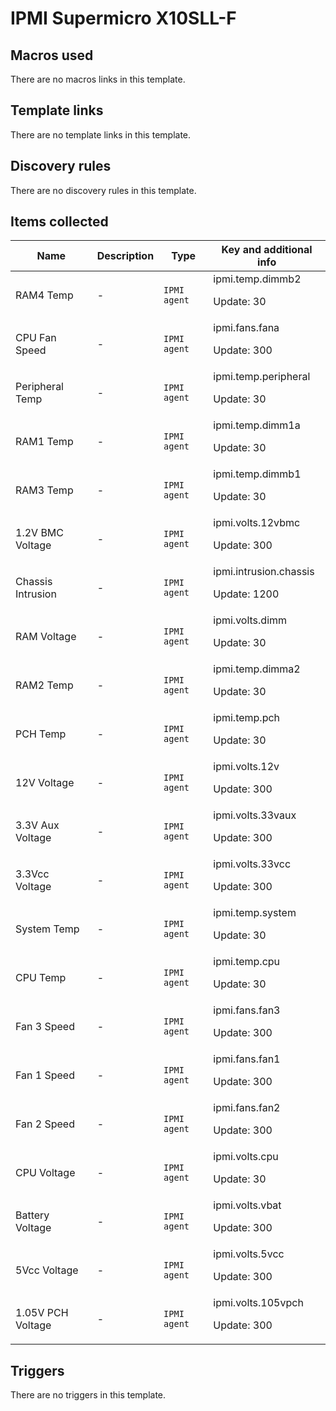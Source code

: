 # IPMI Supermicro X10SLL-F

## Macros used

There are no macros links in this template.

## Template links

There are no template links in this template.

## Discovery rules

There are no discovery rules in this template.

## Items collected

|Name|Description|Type|Key and additional info|
|----|-----------|----|----|
|RAM4 Temp|<p>-</p>|`IPMI agent`|ipmi.temp.dimmb2<p>Update: 30</p>|
|CPU Fan Speed|<p>-</p>|`IPMI agent`|ipmi.fans.fana<p>Update: 300</p>|
|Peripheral Temp|<p>-</p>|`IPMI agent`|ipmi.temp.peripheral<p>Update: 30</p>|
|RAM1 Temp|<p>-</p>|`IPMI agent`|ipmi.temp.dimm1a<p>Update: 30</p>|
|RAM3 Temp|<p>-</p>|`IPMI agent`|ipmi.temp.dimmb1<p>Update: 30</p>|
|1.2V BMC Voltage|<p>-</p>|`IPMI agent`|ipmi.volts.12vbmc<p>Update: 300</p>|
|Chassis Intrusion|<p>-</p>|`IPMI agent`|ipmi.intrusion.chassis<p>Update: 1200</p>|
|RAM Voltage|<p>-</p>|`IPMI agent`|ipmi.volts.dimm<p>Update: 30</p>|
|RAM2 Temp|<p>-</p>|`IPMI agent`|ipmi.temp.dimma2<p>Update: 30</p>|
|PCH Temp|<p>-</p>|`IPMI agent`|ipmi.temp.pch<p>Update: 30</p>|
|12V Voltage|<p>-</p>|`IPMI agent`|ipmi.volts.12v<p>Update: 300</p>|
|3.3V Aux Voltage|<p>-</p>|`IPMI agent`|ipmi.volts.33vaux<p>Update: 300</p>|
|3.3Vcc Voltage|<p>-</p>|`IPMI agent`|ipmi.volts.33vcc<p>Update: 300</p>|
|System Temp|<p>-</p>|`IPMI agent`|ipmi.temp.system<p>Update: 30</p>|
|CPU Temp|<p>-</p>|`IPMI agent`|ipmi.temp.cpu<p>Update: 30</p>|
|Fan 3 Speed|<p>-</p>|`IPMI agent`|ipmi.fans.fan3<p>Update: 300</p>|
|Fan 1 Speed|<p>-</p>|`IPMI agent`|ipmi.fans.fan1<p>Update: 300</p>|
|Fan 2 Speed|<p>-</p>|`IPMI agent`|ipmi.fans.fan2<p>Update: 300</p>|
|CPU Voltage|<p>-</p>|`IPMI agent`|ipmi.volts.cpu<p>Update: 30</p>|
|Battery Voltage|<p>-</p>|`IPMI agent`|ipmi.volts.vbat<p>Update: 300</p>|
|5Vcc Voltage|<p>-</p>|`IPMI agent`|ipmi.volts.5vcc<p>Update: 300</p>|
|1.05V PCH Voltage|<p>-</p>|`IPMI agent`|ipmi.volts.105vpch<p>Update: 300</p>|
## Triggers

There are no triggers in this template.

